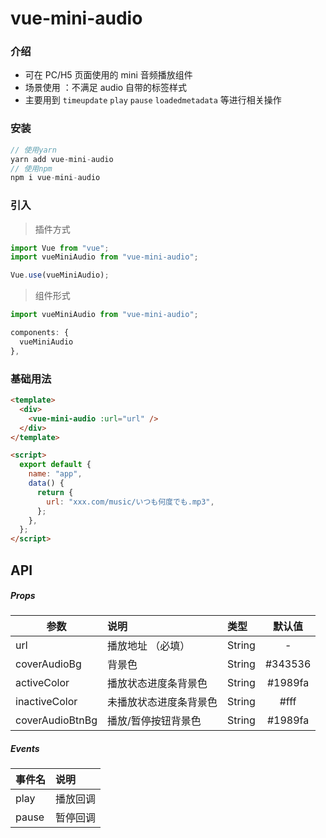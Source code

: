 # vue-mini-audio

### 介绍

- 可在 PC/H5 页面使用的 mini 音频播放组件
- 场景使用 ：不满足 audio 自带的标签样式
- 主要用到 `timeupdate` `play` `pause` `loadedmetadata` 等进行相关操作

### 安装

```javascript
// 使用yarn
yarn add vue-mini-audio
// 使用npm
npm i vue-mini-audio
```

### 引入

> 插件方式

```javascript
import Vue from "vue";
import vueMiniAudio from "vue-mini-audio";

Vue.use(vueMiniAudio);
```

> 组件形式

```javascript
import vueMiniAudio from "vue-mini-audio";

components: {
  vueMiniAudio
},
```

### 基础用法

```html
<template>
  <div>
    <vue-mini-audio :url="url" />
  </div>
</template>

<script>
  export default {
    name: "app",
    data() {
      return {
        url: "xxx.com/music/いつも何度でも.mp3",
      };
    },
  };
</script>
```

## API

##### Props

| 参数            | 说明                   | 类型   | 默认值  |
| --------------- | :--------------------- | :----- | :-----: |
| url             | 播放地址 （必填）      | String |    -    |
| coverAudioBg    | 背景色                 | String | #343536 |
| activeColor     | 播放状态进度条背景色   | String | #1989fa |
| inactiveColor   | 未播放状态进度条背景色 | String |  #fff   |
| coverAudioBtnBg | 播放/暂停按钮背景色    | String | #1989fa |

##### Events

| 事件名 | 说明     |
| ------ | :------- |
| play   | 播放回调 |
| pause  | 暂停回调 |
